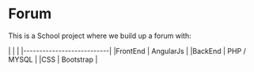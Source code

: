 Forum
=====

This is a School project where we build up a forum with:

|			|				|
|---------------------------|
|FrontEnd	|	AngularJs	|
|BackEnd	|	PHP / MYSQL	|
|CSS		|	Bootstrap	|

